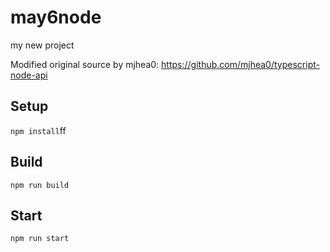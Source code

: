 # may6node

my new project

Modified original source by mjhea0: https://github.com/mjhea0/typescript-node-api

## Setup
































`npm install`ff












## Build







`npm run build`





## Start

`npm run start`


